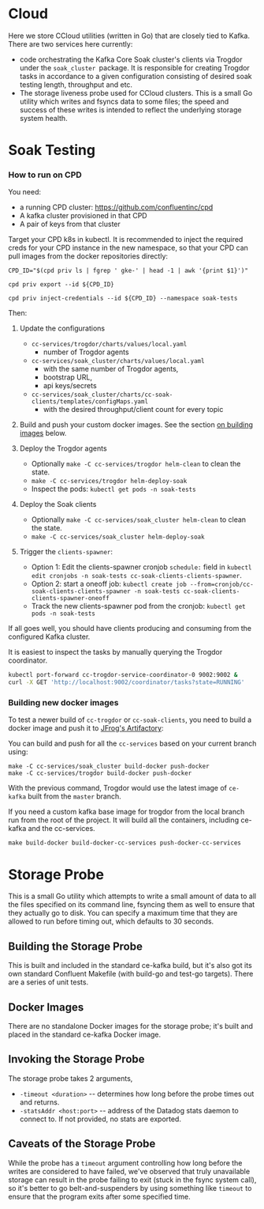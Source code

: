 # Cloud

Here we store CCloud utilities (written in Go) that are closely tied to Kafka.
There are two services here currently:
  - code orchestrating the Kafka Core Soak cluster's clients via Trogdor under the `soak_cluster `package. It is responsible for creating Trogdor tasks in accordance to a given configuration consisting of desired soak testing length, throughput and etc.
  - The storage liveness probe used for CCloud clusters. This is a small Go utility which writes and fsyncs data to some files; the speed and success of these writes is intended to reflect the underlying storage system health.

# Soak Testing

### How to run on CPD

You need:
 - a running CPD cluster: https://github.com/confluentinc/cpd
 - A kafka cluster provisioned in that CPD
 - A pair of keys from that cluster

Target your CPD k8s in kubectl. It is recommended to inject the required creds for your CPD instance in the new namespace, so that your CPD can pull images from the docker repositories directly:

```
CPD_ID="$(cpd priv ls | fgrep ' gke-' | head -1 | awk '{print $1}')"

cpd priv export --id ${CPD_ID}

cpd priv inject-credentials --id ${CPD_ID} --namespace soak-tests
```

Then:

1. Update the configurations
    * `cc-services/trogdor/charts/values/local.yaml`
        - number of Trogdor agents
    * `cc-services/soak_cluster/charts/values/local.yaml`
        - with the same number of Trogdor agents,
        - bootstrap URL,
        - api keys/secrets
    * `cc-services/soak_cluster/charts/cc-soak-clients/templates/configMaps.yaml`
        - with the desired throughput/client count for every topic

2. Build and push your custom docker images. See the section [on building images](#building-new-docker-images) below.

3. Deploy the Trogdor agents
    * Optionally `make -C cc-services/trogdor helm-clean` to clean the state.
    * `make -C cc-services/trogdor helm-deploy-soak`
    * Inspect the pods: `kubectl get pods -n soak-tests`

4. Deploy the Soak clients
    * Optionally `make -C cc-services/soak_cluster helm-clean` to clean the state.
    * `make -C cc-services/soak_cluster helm-deploy-soak`

5. Trigger the `clients-spawner`:
    * Option 1: Edit the clients-spawner cronjob `schedule:` field in `kubectl edit cronjobs -n soak-tests cc-soak-clients-clients-spawner`.
    * Option 2: start a oneoff job: `kubectl create job --from=cronjob/cc-soak-clients-clients-spawner -n soak-tests cc-soak-clients-clients-spawner-oneoff`
    * Track the new clients-spawner pod from the cronjob: `kubectl get pods -n soak-tests`

If all goes well, you should have clients producing and consuming from the configured Kafka cluster.

It is easiest to inspect the tasks by manually querying the Trogdor coordinator.

```bash
kubectl port-forward cc-trogdor-service-coordinator-0 9002:9002 &
curl -X GET 'http://localhost:9002/coordinator/tasks?state=RUNNING'
```

### Building new docker images

To test a newer build of `cc-trogdor` or `cc-soak-clients`, you need to build a docker image and push it to [JFrog's Artifactory](https://confluent.jfrog.io/confluent/webapp/):

You can build and push for all the `cc-services` based on your current branch using:

```
make -C cc-services/soak_cluster build-docker push-docker
make -C cc-services/trogdor build-docker push-docker
```

With the previous command, Trogdor would use the latest image  of `ce-kafka` built from the `master` branch.

If you need a custom kafka base image for trogdor from the local branch run from the root of the project. It will build all the containers, including ce-kafka and the cc-services.

```
make build-docker build-docker-cc-services push-docker-cc-services
```

# Storage Probe

This is a small Go utility which attempts to write a small amount of data to all the files specified on its command line, fsyncing them as well to ensure that they actually go to disk. You can specify a maximum time that they are allowed to run before timing out, which defaults to 30 seconds.

## Building the Storage Probe

This is built and included in the standard ce-kafka build, but it's also got its own standard Confluent Makefile (with build-go and test-go targets). There are a series of unit tests.

## Docker Images

There are no standalone Docker images for the storage probe; it's
built and placed in the standard ce-kafka Docker image.

## Invoking the Storage Probe

The storage probe takes 2 arguments,
  - `-timeout <duration>` -- determines how long before the probe times out and returns.
  - `-statsAddr <host:port>` -- address of the Datadog stats daemon to connect to. If not provided, no stats are exported.

## Caveats of the Storage Probe

While the probe has a `timeout` argument controlling how long before the writes are considered to have failed, we've observed that truly unavailable storage can result in the probe failing to exit (stuck in the fsync system call), so it's better to go belt-and-suspenders by using something like `timeout` to ensure that the program exits after some specified time.
